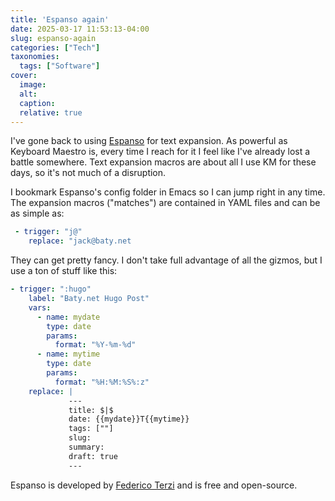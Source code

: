 ```yaml
---
title: 'Espanso again'
date: 2025-03-17 11:53:13-04:00
slug: espanso-again
categories: ["Tech"]
taxonomies:
  tags: ["Software"]
cover: 
  image: 
  alt: 
  caption: 
  relative: true
---
```


I've gone back to using [Espanso](https://espanso.org) for text expansion. As powerful as Keyboard Maestro is, every time I reach for it I feel like I've already lost a battle somewhere. Text expansion macros are about all I use KM for these days, so it's not much of a disruption.

I bookmark Espanso's config folder in Emacs so I can jump right in any time. The expansion macros ("matches") are contained in YAML files and  can be as simple as:

```yaml
 - trigger: "j@"
    replace: "jack@baty.net
```

They can get pretty fancy. I don't take full advantage of all the gizmos, but I use a ton of stuff like this:

```yaml
- trigger: ":hugo"
    label: "Baty.net Hugo Post"
    vars:
      - name: mydate
        type: date
        params:
          format: "%Y-%m-%d"
      - name: mytime
        type: date
        params:
          format: "%H:%M:%S%:z"
    replace: |
             ---
             title: $|$
             date: {{mydate}}T{{mytime}}
             tags: [""]
             slug: 
             summary:
             draft: true
             ---
```

Espanso is developed by [Federico Terzi](https://federicoterzi.com) and is free and open-source.
